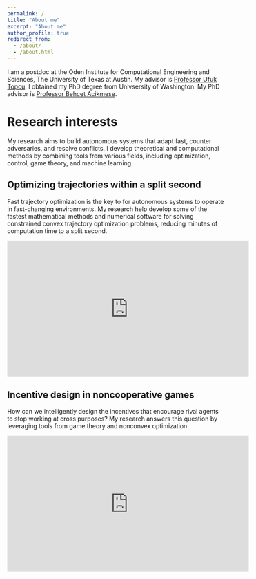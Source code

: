```yaml
---
permalink: /
title: "About me"
excerpt: "About me"
author_profile: true
redirect_from: 
  - /about/
  - /about.html
---
```


I am a postdoc at the Oden Institute for Computational Engineering and Sciences, The University of Texas at Austin. My advisor is [Professor Ufuk Topcu](https://www.ae.utexas.edu/people/faculty/faculty-directory/topcu). I obtained my PhD degree from Univsersity of Washington. My PhD advisor is [Professor Behcet Acikmese](https://www.aa.washington.edu/facultyfinder/behcet-acikmese). 



# Research interests

My research aims to build autonomous systems that adapt fast, counter adversaries, and resolve conflicts. I develop theoretical and computational methods by combining tools from various fields, including optimization, control, game theory, and machine learning. 

## Optimizing trajectories within a split second

Fast trajectory optimization is the key to for autonomous systems to operate in fast-changing environments. My research help develop some of the fastest mathematical methods and numerical software for solving constrained convex trajectory optimization problems, reducing minutes of computation time to a split second. 

<p align = "center">
<iframe width="560" height="315" src="https://www.youtube.com/embed/DjMdEMswqn0" title="YouTube video player" frameborder="0" allow="accelerometer; autoplay; clipboard-write; encrypted-media; gyroscope; picture-in-picture" allowfullscreen></iframe>
</p>

## Incentive design in noncooperative games

How can we intelligently design the incentives that encourage rival agents to stop working at cross purposes? My research answers this question by leveraging tools from game theory and nonconvex optimization.

<p align = "center">
<iframe width="560" height="315" src="https://www.youtube.com/embed/EvtPp_DWqgU" title="YouTube video player" frameborder="0" allow="accelerometer; autoplay; clipboard-write; encrypted-media; gyroscope; picture-in-picture" allowfullscreen></iframe>
</p>


